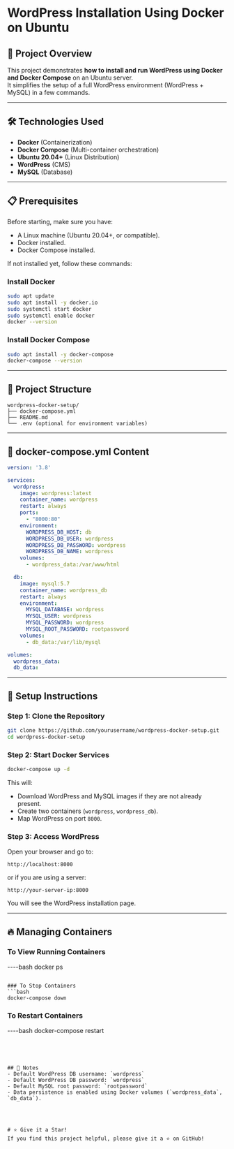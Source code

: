 # WordPress Installation Using Docker on Ubuntu

## 📖 Project Overview
This project demonstrates **how to install and run WordPress using Docker and Docker Compose** on an Ubuntu server.  
It simplifies the setup of a full WordPress environment (WordPress + MySQL) in a few commands.

---

## 🛠️ Technologies Used
- **Docker** (Containerization)
- **Docker Compose** (Multi-container orchestration)
- **Ubuntu 20.04+** (Linux Distribution)
- **WordPress** (CMS)
- **MySQL** (Database)

---

## 📋 Prerequisites
Before starting, make sure you have:

- A Linux machine (Ubuntu 20.04+, or compatible).
- Docker installed.
- Docker Compose installed.

If not installed yet, follow these commands:

### Install Docker
```bash
sudo apt update
sudo apt install -y docker.io
sudo systemctl start docker
sudo systemctl enable docker
docker --version
```

### Install Docker Compose
```bash
sudo apt install -y docker-compose
docker-compose --version
```

---

## 📂 Project Structure

```
wordpress-docker-setup/
├── docker-compose.yml
├── README.md
└── .env (optional for environment variables)
```

---

## 📝 docker-compose.yml Content

```yaml
version: '3.8'

services:
  wordpress:
    image: wordpress:latest
    container_name: wordpress
    restart: always
    ports:
      - "8000:80"
    environment:
      WORDPRESS_DB_HOST: db
      WORDPRESS_DB_USER: wordpress
      WORDPRESS_DB_PASSWORD: wordpress
      WORDPRESS_DB_NAME: wordpress
    volumes:
      - wordpress_data:/var/www/html

  db:
    image: mysql:5.7
    container_name: wordpress_db
    restart: always
    environment:
      MYSQL_DATABASE: wordpress
      MYSQL_USER: wordpress
      MYSQL_PASSWORD: wordpress
      MYSQL_ROOT_PASSWORD: rootpassword
    volumes:
      - db_data:/var/lib/mysql

volumes:
  wordpress_data:
  db_data:
```

---

## 🚀 Setup Instructions

### Step 1: Clone the Repository
```bash
git clone https://github.com/yourusername/wordpress-docker-setup.git
cd wordpress-docker-setup
```

### Step 2: Start Docker Services
```bash
docker-compose up -d
```

This will:
- Download WordPress and MySQL images if they are not already present.
- Create two containers (`wordpress`, `wordpress_db`).
- Map WordPress on port `8000`.

### Step 3: Access WordPress
Open your browser and go to:

```
http://localhost:8000
```
or if you are using a server:

```
http://your-server-ip:8000
```

You will see the WordPress installation page.

---

## 🔥 Managing Containers

### To View Running Containers
----bash
docker ps
```

### To Stop Containers
```bash
docker-compose down
```

### To Restart Containers
----bash
docker-compose restart
```




## 🧐 Notes
- Default WordPress DB username: `wordpress`
- Default WordPress DB password: `wordpress`
- Default MySQL root password: `rootpassword`
- Data persistence is enabled using Docker volumes (`wordpress_data`, `db_data`).




# ⭐ Give it a Star!
If you find this project helpful, please give it a ⭐️ on GitHub!
